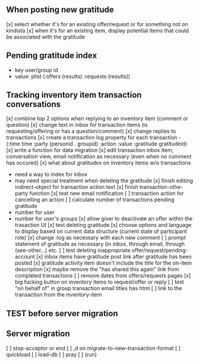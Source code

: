 ## When posting new gratitude
[x] select whether it's for an existing offer/request or for something not on kindista
[x] when it's for an existing item, display potential items that could be associated with the gratitude

## Pending gratitude index
- key user/group id
- value: plist (:offers (results) :requests (results))

## Tracking inventory item transaction conversations
[x] combine top 2 options when replying to an inventory item (comment or question)
[x] change text in inbox for transaction items (is requesting/offering or has a question/comment)
[x] change replies to transactions
[x] create a transaction log property for each transaction
     - (:time time :party (personid . groupid) :action :value :gratitude gratitudeid)
[x] write a function for data migration
[x] edit transaction inbox item, conversation view, email notification as necessary (even when no comment has occured)
[x] what about gratitudes on inventory items w/o transactions
   - need a way to index for inbox
   - may need special treatment when deleting the gratitude
[x] finish editing indirect-object for transaction action text
[x] finish transaction-othe-party function
[x] test new email notification
[ ] transaction action for cancelling an action
[ ] calculate number of transactions pending gratitude
   - number for user
   - number for user's groups
[x] allow giver to deactivate an offer within the trasaction UI
[x] test deleting gratitude
[x] choose options and language to display based on current data structure (current state of participant role)
[x] change :log as necessary with each new comment
[ ] prompt statement of gratitude as necessary (in inbox, through email, through (see-other...) etc.
[ ] test deleting inappropriate offer/request/pending-account
[x] inbox items have gratitude post link after gratitude has been posted
[x] gratitude activity item doesn't include the title for the on-item description
[x] maybe remove the "has shared this again" link from completed transactions
[ ] remove dates from offers/requests pages
[x] big fucking button on inventory items to request/offer or reply
[ ] test "on behalf of" in group transaction email titles has html
[ ] link to the transaction from the inventory-item

## TEST before server migration

## Server migration
[ ] stop-acceptor or end
[ ] ,d on migrate-to-new-transaction-format
[ ] quickload
[ ] load-db
[ ] pray
[ ] (run)

